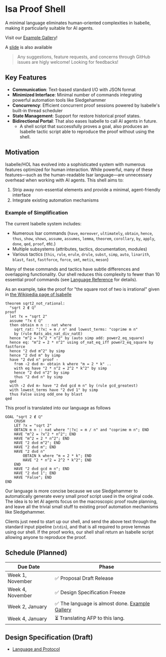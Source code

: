 Isa Proof Shell
====

A minimal language eliminates human-oriented complexities in Isabelle, making it particularly suitable for AI agents.

Visit our [Example Gallery](https://docs.google.com/presentation/d/14VY5HkMRmOhRkKBvmISymKtNg5e650EZgzt-KajqMRI/edit?usp=sharing)!

A [slide](https://docs.google.com/presentation/d/1sgdIBkZ_B1kdhiZqVqTch9BcBvoZQNfq_9Kyti4v4Vg/edit?usp=sharing) is also available

> Any suggestions, feature requests, and concerns through GitHub issues are higly welcome! Looking for feedbacks!


## Key Features

- **Communication**: Text-based standard I/O with JSON format
- **Minimized Interface**: Minimal number of commands integrating powerful automation tools like Sledgehammer
- **Concurrency**: Efficient concurrent proof sessions powered by Isabelle's built-in thread scheduler
- **State Management**: Support for restore historical proof states.
- **Bidirectional Portal**: That also eases Isabelle to call AI agents in future.
	- A shell script that successfully proves a goal, also produces an Isabelle tactic script able to reproduce the proof without using the shell.
## Motivation

Isabelle/HOL has evolved into a sophisticated system with numerous features optimized for human interaction. While powerful, many of these features—such as the human-readable Isar language—are unnecessary overhead when working with AI agents. This shell aims to:

1. Strip away non-essential elements and provide a minimal, agent-friendly interface
2. Integrate existing automation mechanisms

### Example of Simplification

The current Isabelle system includes:

- Numerous Isar commands (`have`, `moreover`, `ultimately`, `obtain`, `hence`, `thus`, `show`, `shows`, `assume`, `assumes`, `lemma`, `theorem`, `corollary`, `by`, `apply`, `done`, `qed`, `proof`, etc.)
- Multiple subsystems (attributes, tactics, documentation, modules)
- Various tactics (`this`, `rule`, `erule`, `drule`, `subst`, `simp`, `auto`, `linarith`, `blast`, `fast`, `fastforce`, `force`, `smt`, `metis`, `meson`)

Many of these commands and tactics have subtle differences and overlapping functionality. Our shell reduces this complexity to fewer than 10 essential proof commands (see [Language Reference](/doc/Language%20and%20Protocol.md) for details).

As an example, take the proof for "the square root of two is irrational" given in [the Wikipedia page of Isabelle](https://en.wikipedia.org/wiki/Isabelle_(proof_assistant))
```isabelle
theorem sqrt2_not_rational:
  "sqrt 2 ∉ ℚ"
proof
  let ?x = "sqrt 2"
  assume "?x ∈ ℚ"
  then obtain m n :: nat where
    sqrt_rat: "¦?x¦ = m / n" and lowest_terms: "coprime m n"
    by (rule Rats_abs_nat_div_natE)
  hence "m^2 = ?x^2 * n^2" by (auto simp add: power2_eq_square)
  hence eq: "m^2 = 2 * n^2" using of_nat_eq_iff power2_eq_square by fastforce
  hence "2 dvd m^2" by simp
  hence "2 dvd m" by simp
  have "2 dvd n" proof -
    from ‹2 dvd m› obtain k where "m = 2 * k" ..
    with eq have "2 * n^2 = 2^2 * k^2" by simp
    hence "2 dvd n^2" by simp
    thus "2 dvd n" by simp
  qed
  with ‹2 dvd m› have "2 dvd gcd m n" by (rule gcd_greatest)
  with lowest_terms have "2 dvd 1" by simp
  thus False using odd_one by blast
qed
```
This proof is translated into our language as follows
```
GOAL "sqrt 2 ∉ ℚ"
    CRUSH
    LET ?x = "sqrt 2"
    OBTAIN m n :: nat where "¦?x¦ = m / n" and "coprime m n"; END
    HAVE "m^2 = ?x^2 * n^2"; END
    HAVE "m^2 = 2 * n^2"; END
    HAVE "2 dvd m^2"; END
    HAVE "2 dvd m"; END
    HAVE "2 dvd n"
        OBTAIN k where "m = 2 * k"; END
        HAVE "2 * n^2 = 2^2 * k^2"; END
    END
    HAVE "2 dvd gcd m n"; END
    HAVE "2 dvd 1"; END
    HAVE "False"; END
END
```
Our language is more concise because we use Sledgehammer to automatically generate every small proof script used in the original code. The idea is to let AI agents focus on the macroscopic proof route planning, and leave all the trivial small stuff to existing proof automation mechanisms like Sledgehammer. 

Clients just need to start up our shell, and send the above text through the standard input pipeline (`stdin`), and that is all required to prove lemmas using our shell. If the proof works, our shell shall return an Isabelle script allowing anyone to reproduce the proof.

## Schedule (Planned)

| Due Date         | Phase                       |
| ---------------- | --------------------------- |
| Week 1, November | ✅ Proposal Draft Release      |
| Week 4, November | ✅ Design Specification Freeze |
| Week 2, January  | ✅ The language is almost done. [Example Gallery](https://docs.google.com/presentation/d/14VY5HkMRmOhRkKBvmISymKtNg5e650EZgzt-KajqMRI/edit?usp=sharing) |
| Week 4, January  | ⏳ Translating AFP to this lang. |

## Design Specification (Draft)

- [Language and Protocol](/doc/Language%20and%20Protocol.md)
